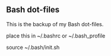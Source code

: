 Bash dot-files
-----

This is the backup of my Bash dot-files.

place this in ~/.bashrc or ~/.bash_profile

source ~/.bash/init.sh


